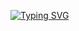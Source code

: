 
[![Typing SVG](https://readme-typing-svg.herokuapp.com?color=%23F74A46&lines=Hi+there+%F0%9F%91%8B%2C+I+am+Nabeel;Welcome+to+My+Page!;Software+Engineer;Backend+Engineer;C+Sharp+and+.Net+Developer)](https://git.io/typing-svg)
